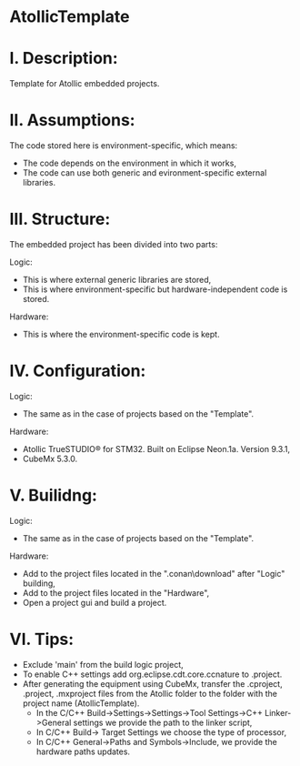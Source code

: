 # AtollicTemplate

# I. Description:
Template for Atollic embedded projects.

# II. Assumptions:
The code stored here is environment-specific, which means:
- The code depends on the environment in which it works,
- The code can use both generic and evironment-specific external libraries.

# III. Structure:
The embedded project has been divided into two parts:

Logic:
- This is where external generic libraries are stored,
- This is where environment-specific but hardware-independent code is stored.

Hardware:
- This is where the environment-specific code is kept.

# IV. Configuration:
Logic:
- The same as in the case of projects based on the "Template".

Hardware:
- Atollic TrueSTUDIO® for STM32. Built on Eclipse Neon.1a. Version 9.3.1,
- CubeMx 5.3.0.

# V. Builidng:
Logic:
- The same as in the case of projects based on the "Template".

Hardware:
- Add to the project files located in the ".conan\download" after "Logic" building,
- Add to the project files located in the "Hardware",
- Open a project gui and build a project.

# VI. Tips:
- Exclude 'main' from the build logic project,
- To enable C++ settings add <nature>org.eclipse.cdt.core.ccnature</nature> to .project.
- After generating the equipment using CubeMx, transfer the .cproject, .project, .mxproject files from the Atollic folder to the folder with the project name (AtollicTemplate). 
  - In the C/C++ Build->Settings->Settings->Tool Settings->C++ Linker->General settings we provide the path to the linker script,
  - In C/C++ Build-> Target Settings we choose the type of processor,
  - In C/C++ General->Paths and Symbols->Include, we provide the hardware paths updates.
